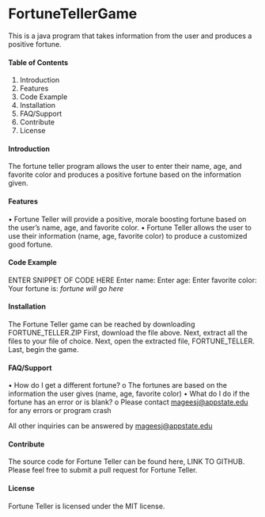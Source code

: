 # FortuneTellerGame
This is a java program that takes information from the user and produces a positive fortune.

#### Table of Contents
1.	Introduction
2.	Features
3.	Code Example
4.	Installation
5.	FAQ/Support
6.	Contribute
7.	License

#### Introduction
The fortune teller program allows the user to enter their name, age, and favorite color and produces a positive fortune based on the information given.

#### Features
•	Fortune Teller will provide a positive, morale boosting fortune based on the user’s name, age, and favorite color.
•	Fortune Teller allows the user to use their information (name, age, favorite color) to produce a customized good fortune.

#### Code Example
ENTER SNIPPET OF CODE HERE
Enter name:
Enter age:
Enter favorite color:
Your fortune is: *fortune will go here*

#### Installation
The Fortune Teller game can be reached by downloading FORTUNE_TELLER.ZIP 
First, download the file above.
Next, extract all the files to your file of choice.
Next, open the extracted file, FORTUNE_TELLER.
Last, begin the game.

#### FAQ/Support
•	How do I get a different fortune?
o	The fortunes are based on the information the user gives (name, age, favorite color)
•	What do I do if the fortune has an error or is blank?
o	Please contact mageesj@appstate.edu for any errors or program crash

All other inquiries can be answered by mageesj@appstate.edu

#### Contribute
The source code for Fortune Teller can be found here, LINK TO GITHUB.
Please feel free to submit a pull request for Fortune Teller.

#### License
Fortune Teller is licensed under the MIT license.


